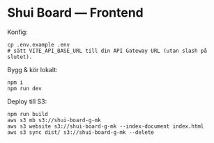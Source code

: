 # Shui Board — Frontend

Konfig:
```
cp .env.example .env
# sätt VITE_API_BASE_URL till din API Gateway URL (utan slash på slutet).
```

Bygg & kör lokalt:
```
npm i
npm run dev
```

Deploy till S3:
```
npm run build
aws s3 mb s3://shui-board-g-mk
aws s3 website s3://shui-board-g-mk --index-document index.html
aws s3 sync dist/ s3://shui-board-g-mk --delete
```

